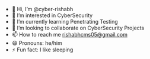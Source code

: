 - 👋 Hi, I’m @cyber-rishabh
- 👀 I’m interested in CyberSecurity
- 🌱 I’m currently learning Penetrating Testing
- 💞️ I’m looking to collaborate on CyberSecurity Projects
- 📫 How to reach me rishabhcms05@gmail.com
- 😄 Pronouns: he/him
- ⚡ Fun fact: I like sleeping

<!---
cyber-rishabh/cyber-rishabh is a ✨ special ✨ repository because its `README.md` (this file) appears on your GitHub profile.
You can click the Preview link to take a look at your changes.
--->
